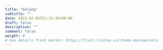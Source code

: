 ```yaml
---
title: "Golang"
subtitle: ""
date: 2023-02-05T21:31:36+08:00
draft: false
description: ""
comment: false
weight: 0
# See details front matter: https://fixit.lruihao.cn/theme-documentation-content/#front-matter
---
```


